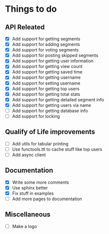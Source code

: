 # Things to do

## API Releated

- [x] Add support for getting segments
- [x] Add support for adding segments
- [x] Add support for voting segments
- [x] Add support for posting skipped segments
- [x] Add support for getting user information
- [x] Add support for getting view count
- [x] Add support for getting saved time
- [x] Add support for getting username
- [x] Add support for setting username
- [x] Add support for getting top users
- [x] Add support for getting total stats
- [x] Add support for getting detailed segment info
- [x] Add support for getting users via name
- [ ] Add support for getting database info
- [ ] Add support for locking

## Qualify of Life improvements

- [ ] Add utils for tabular printing
- [ ] Use functools.ttl to cache stuff like top users
- [ ] Add async client

## Documentation

- [x] Write some more comments
- [x] Use sphinx better
- [x] Fix stuff in examples
- [ ] Add more pages to documentation

## Miscellaneous

- [ ] Make a logo
